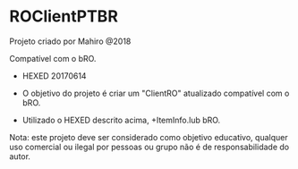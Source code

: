 # ROClientPTBR

Projeto criado por Mahiro @2018

Compatível com o bRO.

* HEXED 20170614

* O objetivo do projeto é criar um "ClientRO" atualizado compatível com o bRO.

* Utilizado o HEXED descrito acima, +ItemInfo.lub bRO.

Nota: este projeto deve ser considerado como objetivo educativo, qualquer uso comercial ou ilegal por pessoas ou grupo não é de responsabilidade do autor.
